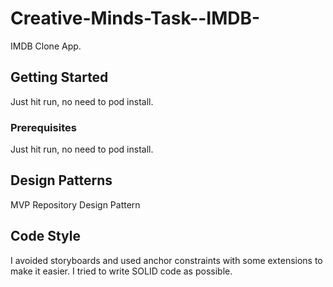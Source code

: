 # Creative-Minds-Task--IMDB-

IMDB Clone App.

## Getting Started

Just hit run, no need to pod install.

### Prerequisites

Just hit run, no need to pod install.

## Design Patterns

MVP
Repository Design Pattern

## Code Style
I avoided storyboards and used anchor constraints with some extensions to make it easier.
I tried to write SOLID code as possible.
